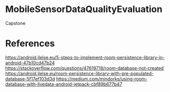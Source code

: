 # MobileSensorDataQualityEvaluation
Capstone 

# References
https://android.jlelse.eu/5-steps-to-implement-room-persistence-library-in-android-47b10cd47b24
https://stackoverflow.com/questions/47619718/room-database-not-created
https://android.jlelse.eu/room-persistence-library-with-pre-populated-database-5f17ef103d3d
https://medium.com/mindorks/using-room-database-with-livedata-android-jetpack-cbf89b677b47
